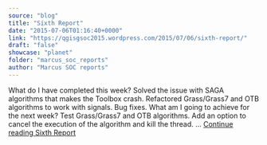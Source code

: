 ```yaml
---
source: "blog"
title: "Sixth Report"
date: "2015-07-06T01:16:40+0000"
link: "https://qgisgsoc2015.wordpress.com/2015/07/06/sixth-report/"
draft: "false"
showcase: "planet"
folder: "marcus_soc_reports"
author: "Marcus SOC reports"
---
```


What do I have completed this week? Solved the issue with SAGA algorithms that makes the Toolbox crash. Refactored Grass/Grass7 and OTB algorithms to work with signals. Bug fixes. What am I going to achieve for the next week? Test Grass/Grass7 and OTB algorithms. Add an option to cancel the execution of the algorithm and kill the thread. &#8230; <a class="more-link" href="https://qgisgsoc2015.wordpress.com/2015/07/06/sixth-report/">Continue reading <span class="screen-reader-text">Sixth Report</span></a>
